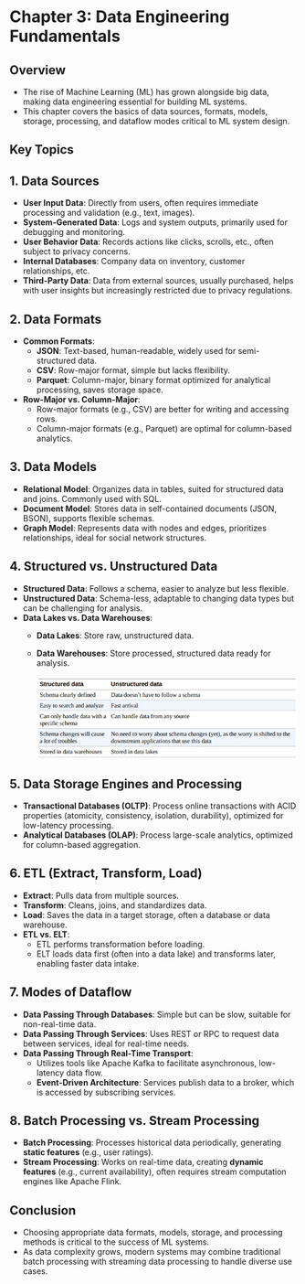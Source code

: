 
# Chapter 3: Data Engineering Fundamentals

## Overview
- The rise of Machine Learning (ML) has grown alongside big data, making data engineering essential for building ML systems.
- This chapter covers the basics of data sources, formats, models, storage, processing, and dataflow modes critical to ML system design.

## Key Topics 

## 1. Data Sources
- **User Input Data**: Directly from users, often requires immediate processing and validation (e.g., text, images).
- **System-Generated Data**: Logs and system outputs, primarily used for debugging and monitoring.
- **User Behavior Data**: Records actions like clicks, scrolls, etc., often subject to privacy concerns.
- **Internal Databases**: Company data on inventory, customer relationships, etc.
- **Third-Party Data**: Data from external sources, usually purchased, helps with user insights but increasingly restricted due to privacy regulations.

## 2. Data Formats
- **Common Formats**:
  - **JSON**: Text-based, human-readable, widely used for semi-structured data.
  - **CSV**: Row-major format, simple but lacks flexibility.
  - **Parquet**: Column-major, binary format optimized for analytical processing, saves storage space.
- **Row-Major vs. Column-Major**:
  - Row-major formats (e.g., CSV) are better for writing and accessing rows.
  - Column-major formats (e.g., Parquet) are optimal for column-based analytics.

## 3. Data Models
- **Relational Model**: Organizes data in tables, suited for structured data and joins. Commonly used with SQL.
- **Document Model**: Stores data in self-contained documents (JSON, BSON), supports flexible schemas.
- **Graph Model**: Represents data with nodes and edges, prioritizes relationships, ideal for social network structures.

## 4. Structured vs. Unstructured Data
- **Structured Data**: Follows a schema, easier to analyze but less flexible.
- **Unstructured Data**: Schema-less, adaptable to changing data types but can be challenging for analysis.
- **Data Lakes vs. Data Warehouses**:
  - **Data Lakes**: Store raw, unstructured data.
  - **Data Warehouses**: Store processed, structured data ready for analysis.

     <img src="images/structured x unstructured data.jpg" alt="ML system Overview" style="display: block; margin-left: auto; margin-right: auto;">

## 5. Data Storage Engines and Processing
- **Transactional Databases (OLTP)**: Process online transactions with ACID properties (atomicity, consistency, isolation, durability), optimized for low-latency processing.
- **Analytical Databases (OLAP)**: Process large-scale analytics, optimized for column-based aggregation.

## 6. ETL (Extract, Transform, Load)
- **Extract**: Pulls data from multiple sources.
- **Transform**: Cleans, joins, and standardizes data.
- **Load**: Saves the data in a target storage, often a database or data warehouse.
- **ETL vs. ELT**:
  - ETL performs transformation before loading.
  - ELT loads data first (often into a data lake) and transforms later, enabling faster data intake.

## 7. Modes of Dataflow
- **Data Passing Through Databases**: Simple but can be slow, suitable for non-real-time data.
- **Data Passing Through Services**: Uses REST or RPC to request data between services, ideal for real-time needs.
- **Data Passing Through Real-Time Transport**:
  - Utilizes tools like Apache Kafka to facilitate asynchronous, low-latency data flow.
  - **Event-Driven Architecture**: Services publish data to a broker, which is accessed by subscribing services.

## 8. Batch Processing vs. Stream Processing
- **Batch Processing**: Processes historical data periodically, generating **static features** (e.g., user ratings).
- **Stream Processing**: Works on real-time data, creating **dynamic features** (e.g., current availability), often requires stream computation engines like Apache Flink.

## Conclusion
- Choosing appropriate data formats, models, storage, and processing methods is critical to the success of ML systems.
- As data complexity grows, modern systems may combine traditional batch processing with streaming data processing to handle diverse use cases.
